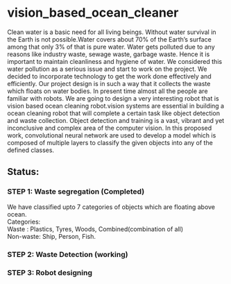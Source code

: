 # vision_based_ocean_cleaner
Clean water is a basic need for all living beings. Without water survival in the Earth is
not possible.Water covers about 70% of the Earth’s surface among that only 3% of that
is pure water. Water gets polluted due to any reasons like industry waste, sewage
waste, garbage waste. Hence it is important to maintain cleanliness and hygiene of
water. We considered this water pollution as a serious issue and start to work on the
project. We decided to incorporate technology to get the work done effectively and
efficiently. Our project design is in such a way that it collects the waste which floats on
water bodies. In present time almost all the people are familiar with robots. We are
going to design a very interesting robot that is vision based ocean cleaning robot.vision systems are essential in building
a ocean cleaning robot that will complete a certain task like object detection and waste
collection. Object detection and training is a vast, vibrant and yet inconclusive
and complex area of the computer vision. In this proposed work, convolutional
neural network are used to develop a model which is composed of multiple
layers to classify the given objects into any of the defined classes.

## Status:

### STEP 1: Waste segregation  (Completed)
We have classified upto 7 categories of objects which are floating above ocean.\
Categories:\
Waste : Plastics, Tyres, Woods, Combined(combination of all)\
Non-waste: Ship, Person, Fish.

### STEP 2: Waste Detection  (working)
### STEP 3: Robot designing 




